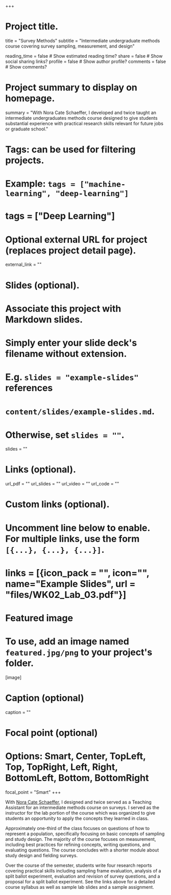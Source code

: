 +++
# Project title.
title = "Survey Methods"
subtitle = "Intermediate undergraduate methods course covering survey sampling, measurement, and design"

reading_time = false  # Show estimated reading time?
share = false  # Show social sharing links?
profile = false  # Show author profile?
comments = false  # Show comments?

# Project summary to display on homepage.
summary = "With Nora Cate Schaeffer, I developed and twice taught an intermediate undergraduates methods course designed to give students substantial experience with practical research skills relevant for future jobs or graduate school." 


# Tags: can be used for filtering projects.
# Example: `tags = ["machine-learning", "deep-learning"]`
# tags = ["Deep Learning"]

# Optional external URL for project (replaces project detail page).
external_link = ""

# Slides (optional).
#   Associate this project with Markdown slides.
#   Simply enter your slide deck's filename without extension.
#   E.g. `slides = "example-slides"` references 
#   `content/slides/example-slides.md`.
#   Otherwise, set `slides = ""`.
slides = ""

# Links (optional).
url_pdf = ""
url_slides = ""
url_video = ""
url_code = ""

# Custom links (optional).
#   Uncomment line below to enable. For multiple links, use the form `[{...}, {...}, {...}]`.
# links = [{icon_pack = "", icon="", name="Example Slides", url = "files/WK02_Lab_03.pdf"}]

# Featured image
# To use, add an image named `featured.jpg/png` to your project's folder. 
[image]
  # Caption (optional)
  caption = ""
  
  # Focal point (optional)
  # Options: Smart, Center, TopLeft, Top, TopRight, Left, Right, BottomLeft, Bottom, BottomRight
  focal_point = "Smart"
+++

With [Nora Cate Schaeffer](https://www.ssc.wisc.edu/soc/faculty/show-person.php?person_id=42), I designed and twice served as a Teaching Assistant for an intermediate methods course on surveys. I served as the instructor for the lab portion of the course which was organized to give students an opportunity to apply the concepts they learned in class. 

Approximately one-third of the class focuses on questions of how to represent a population, specifically focusing on basic concepts of sampling and study design. The majority of the course focuses on measurement, including best practices for refining concepts, writing questions, and evaluating questions. The course concludes with a shorter module about study design and fielding surveys.

Over the course of the semester, students write four research reports covering practical skills including sampling frame evaluation, analysis of a split ballot experiment, evaluation and revision of survey questions, and a proposal for a split ballot experiment. See the links above for a detailed course syllabus as well as sample lab slides and a sample assignment.

